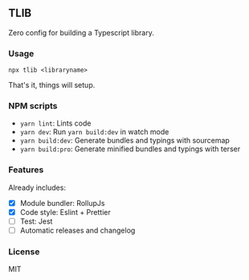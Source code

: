 ## TLIB

Zero config for building a Typescript library.

### Usage

```
npx tlib <libraryname>
```
That's it, things will setup.

### NPM scripts

- `yarn lint`: Lints code
- `yarn dev`: Run `yarn build:dev` in watch mode
- `yarn build:dev`: Generate bundles and typings with sourcemap
- `yarn build:pro`: Generate minified bundles and typings with terser

### Features

Already includes: 

- [x] Module bundler: RollupJs
- [x] Code style: Eslint + Prettier
- [ ] Test: Jest
- [ ] Automatic releases and changelog

### License

MIT